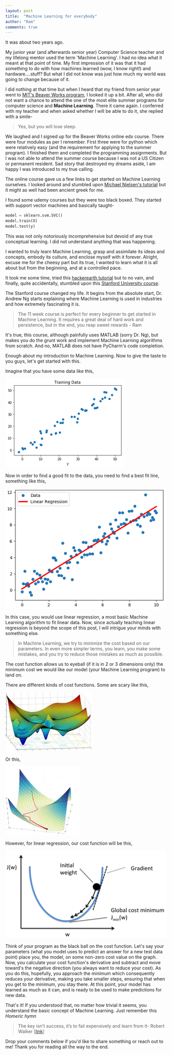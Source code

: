```yaml
---
layout: post
title:  "Machine Learning for everybody"
author: "Ram"
comments: true
---
```


It was about two years ago.

My junior year (and afterwards senior year) Computer Science teacher and my lifelong mentor used the term 'Machine Learning'. I had no idea what it meant at that point of time. My first impression of it was that it had something to do with how machines learned (wow, I know right!) and hardware....stuff? But what I did not know was just how much my world was going to change because of it.

I did nothing at that time but when I heard that my friend from senior year went to [MIT's Beaver Works program](https://beaverworks.ll.mit.edu/CMS/bw/bwsi), I looked it up a bit. After all, who did not want a chance to attend the one of the most elite summer programs for computer science and **Machine Learning**. There it came again. I conferred with my teacher and when asked whether I will be able to do it, she replied with a smile-


> Yes, but you will lose sleep.


We laughed and I signed up for the Beaver Works online edx course. There were four modules as per I remember. First three were for python which were relatively easy (and the requirement for applying to the summer program). I finished them and completed the programming assignments. But I was not able to attend the summer course because I was not a US Citizen or permanent resident. Sad story that destroyed my dreams aside, I am happy I was introduced to my true calling.


The online course gave us a few links to get started on Machine Learning ourselves. I looked around and stumbled upon [Michael Nielsen's tutorial](http://neuralnetworksanddeeplearning.com/index.html) but it might as well had been ancient greek for me.

I found some udemy courses but they were too black boxed. They started with support vector machines and basically taught-
```python
model = sklearn.svm.SVC()
model.train(X)
model.test(y)
```

This was not only notoriously incomprehensive but devoid of any true conceptual learning. I did not understand anything that was happening.


I wanted to truly learn Machine Learning, grasp and assimilate its ideas and concepts, embody its culture, and enclose myself with it forever. Alright, excuse me for the cheesy part but its true, I wanted to learn what it is all about but from the beginning, and at a controlled pace.

It took me some time, tried this [hackerearth tutorial](https://www.hackerearth.com/practice/machine-learning/prerequisites-of-machine-learning/basic-probability-models-and-rules/tutorial/) but to no vain, and finally, quite accidentally, stumbled upon this [Stanford University course](https://www.coursera.org/learn/machine-learning).

The Stanford course changed my life. It begins from the absolute start, Dr. Andrew Ng starts explaining where Machine Learning is used in industries and how extremely fascinating it is.
> The 11 week course is perfect for every beginner to get started
> in Machine Learning. It requires a great deal of hard work and
> persistence, but in the end, you reap sweet rewards - Ram

It's true, this course, although painfully uses MATLAB (sorry Dr. Ng), but makes you do the grunt work and implement Machine Learning algorithms from scratch. And no, MATLAB does not have PyCharm's code completion.

Enough about my introduction to Machine Learning. Now to give the taste to you guys, let's get started with this.

Imagine that you have some data like this,

![linear data](/assets/img/data.png)

Now in order to find a good fit to the data, you need to find a best fit line, something like this,

![linear regression](/assets/img/lr.png)

In this case, you would use linear regression, a most basic Machine Learning algorithm to fit linear data. Now, since actually teaching linear regression is beyond the scope of this post, I will intrigue your minds with something else.

>In Machine Learning, we try to minimize the cost based on our parameters. In even more simpler terms, you learn, you make some mistakes, and you try to reduce those mistakes as much as possible.

The cost function allows us to eyeball (if it is in 2 or 3 dimensions only) the minimum cost we would like our model (your Machine Learning program) to land on.

There are different kinds of cost functions. Some are scary like this,

![big cost function](/assets/img/oofgd.png)

Or this,

![another big cost function](/assets/img/oofgd1.png)


However, for linear regression, our cost function will be this,

![linear regression cost function](/assets/img/gd.png)


Think of your program as the black ball on the cost function. Let's say your parameters (what you model uses to predict an answer for a new test data point) place you, the model, on some non-zero cost value on the graph. Now, you calculate your cost function's derivative and subtract and move toward's the negative direction (you always want to reduce your cost). As you do this, hopefully, you approach the minimum which consequently reduces your derivative, making you take smaller steps, ensuring that when you get to the minimum, you stay there. At this point, your model has learned as much as it can, and is ready to be used to make predictions for new data.


That's it! If you understood that, no matter how trivial it seems, you understand the basic concept of Machine Learning. Just remember this *Homeric hymn*

> The key isn’t success, it’s to fail expensively and learn from it- Robert Walker [[link](https://twitter.com/SirRobertWalker/status/1157527028628779008)]

Drop your comments below if you'd like to share something or reach out to me! Thank you for reading all the way to the end.
